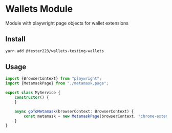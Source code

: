 # Wallets Module

Module with playwright page objects for wallet extensions

## Install

```bash
yarn add @tester223/wallets-testing-wallets
```

## Usage

```ts
import {BrowserContext} from "playwright";
import {MetamaskPage} from "./metamask.page";

export class MyService {
    constructor() {
    }

    async goToMetamask(browserContext: BrowserContext) {
        const metamask = new MetamaskPage(browserContext, "chrome-extension://{extensionId}", {})
    }
}
```
